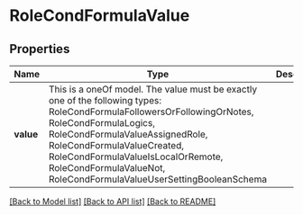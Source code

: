 # RoleCondFormulaValue



## Properties
Name | Type | Description | Notes
------------ | ------------- | ------------- | -------------
**value** | This is a oneOf model. The value must be exactly one of the following types: RoleCondFormulaFollowersOrFollowingOrNotes, RoleCondFormulaLogics, RoleCondFormulaValueAssignedRole, RoleCondFormulaValueCreated, RoleCondFormulaValueIsLocalOrRemote, RoleCondFormulaValueNot, RoleCondFormulaValueUserSettingBooleanSchema |  | [optional] 




[[Back to Model list]](../README.md#models) [[Back to API list]](../README.md#api-endpoints) [[Back to README]](../README.md)


